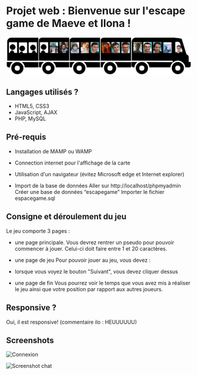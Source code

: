 Projet web : Bienvenue sur l'escape game de Maeve et Ilona !
==

![PojetWeb](images/bus/bus1_14.png)

## Langages utilisés ?
+ HTML5, CSS3
+ JavaScript, AJAX
+ PHP, MySQL

## Pré-requis
+ Installation de MAMP ou WAMP
+ Connection internet pour l'affichage de la carte
+ Utilisation d'un navigateur (évitez Microsoft edge et Internet explorer)


+ Import de la base de données
Aller sur http://localhost/phpmyadmin
Créer une base de données “escapegame”
Importer le fichier espacegame.sql

## Consigne et déroulement du jeu
Le jeu comporte 3 pages :
- une page principale.
Vous devrez rentrer un pseudo pour pouvoir commencer à jouer. Celui-ci doit faire entre 1 et 20 caractères.

- une page de jeu
Pour pouvoir jouer au jeu, vous devez :
+ lorsque vous voyez le bouton "Suivant", vous devez cliquer dessus

- une page de fin
Vous pourrez voir le temps que vous avez mis à réaliser le jeu ainsi que votre position par rapport aux autres joueurs.

## Responsive ?
Oui, il est responsive! (commentaire ilo : HEUUUUUU)

## Screenshots 
![Connexion](https://i.imgur.com/BxP73v9.png)

![Screenshot chat](https://i.imgur.com/AyQYan5.png)